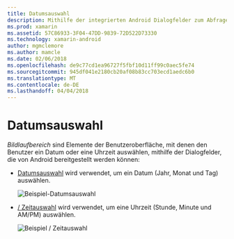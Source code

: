 ```yaml
---
title: Datumsauswahl
description: Mithilfe der integrierten Android Dialogfelder zum Abfragen des Benutzers für Datum und Uhrzeit
ms.prod: xamarin
ms.assetid: 57C86933-3F04-47DD-9839-72D522D73330
ms.technology: xamarin-android
author: mgmclemore
ms.author: mamcle
ms.date: 02/06/2018
ms.openlocfilehash: de9c77cd1ea96727f5fbf10d11ff99c0aec5fe74
ms.sourcegitcommit: 945df041e2180cb20af08b83cc703ecd1aedc6b0
ms.translationtype: MT
ms.contentlocale: de-DE
ms.lasthandoff: 04/04/2018
---
```

# <a name="pickers"></a>Datumsauswahl


*Bildlaufbereich* sind Elemente der Benutzeroberfläche, mit denen den Benutzer ein Datum oder eine Uhrzeit auswählen, mithilfe der Dialogfelder, die von Android bereitgestellt werden können:

-   [Datumsauswahl](~/android/user-interface/controls/pickers/date-picker.md) wird verwendet, um ein Datum (Jahr, Monat und Tag) auswählen.

    ![Beispiel-Datumsauswahl](images/date-picker.png)

-   [/ Zeitauswahl](~/android/user-interface/controls/pickers/time-picker.md) wird verwendet, um eine Uhrzeit (Stunde, Minute und AM/PM) auswählen.

    ![Beispiel / Zeitauswahl](images/time-picker.png)
